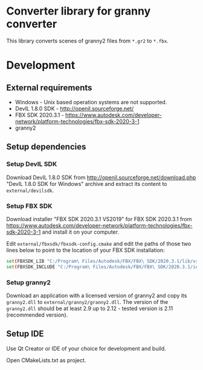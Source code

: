# Converter library for granny converter
This library converts scenes of granny2 files from `*.gr2` to `*.fbx`.

# Development

## External requirements
- Windows - Unix based operation systems are not supported.
- DevIL 1.8.0 SDK - http://openil.sourceforge.net/
- FBX SDK 2020.3.1 - https://www.autodesk.com/developer-network/platform-technologies/fbx-sdk-2020-3-1
- granny2

## Setup dependencies

### Setup DevIL SDK
Download DevIL 1.8.0 SDK from http://openil.sourceforge.net/download.php "DevIL 1.8.0 SDK for Windows" archive and extract its content to `external/devilsdk`.

### Setup FBX SDK
Download installer "FBX SDK 2020.3.1 VS2019" for FBX SDK 2020.3.1 from https://www.autodesk.com/developer-network/platform-technologies/fbx-sdk-2020-3-1 and install it on your computer.

Edit `external/fbxsdk/fbxsdk-config.cmake` and edit the paths of those two lines below to point to the location of your FBX SDK installation:
```bash
set(FBXSDK_LIB "C:/Program\ Files/Autodesk/FBX/FBX\ SDK/2020.3.1/lib/vs2019/x86")
set(FBXSDK_INCLUDE "C:/Program\ Files/Autodesk/FBX/FBX\ SDK/2020.3.1/include")
```

### Setup granny2
Download an application with a licensed version of granny2 and copy its `granny2.dll` to `external/granny2/granny2.dll`. The version of the `granny2.dll` should be at least 2.9 up to 2.12 - tested version is 2.11 (recommended version).

## Setup IDE
Use Qt Creator or IDE of your choice for development and build.

Open CMakeLists.txt as project.
